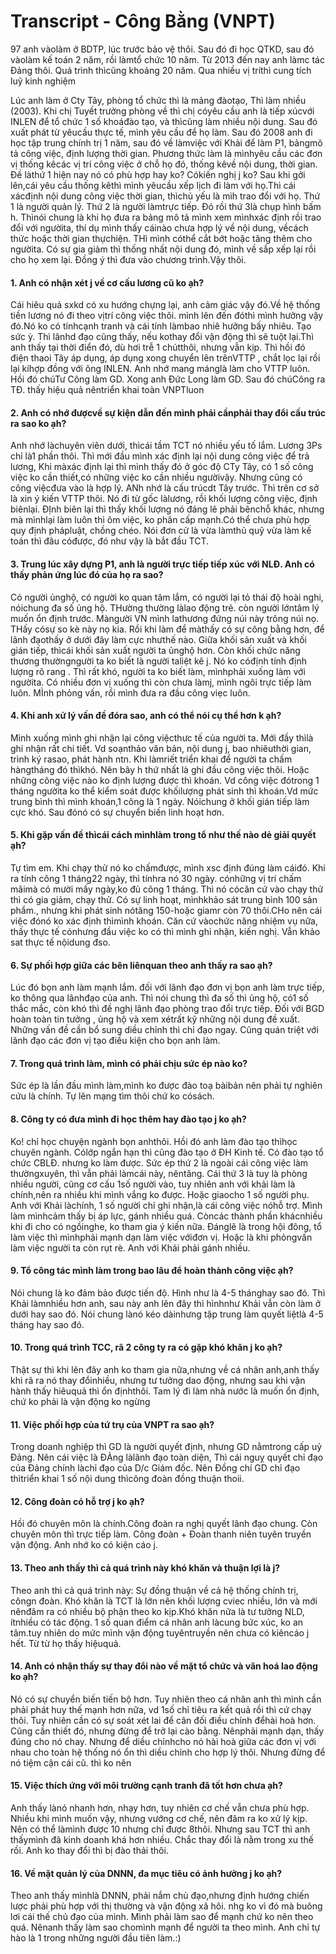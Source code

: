 # Transcript - Công Bằng (VNPT)

97 anh vàolàm ở BDTP,  lúc trước bảo vệ thôi. Sau đó đi học QTKD, sau đó vàolàm kế toán 2 năm, rồi làmtổ chức 10 năm. Từ 2013 đến nay anh làmc tác Đảng thôi. Quá trình thìcũng khoảng 20 năm. Qua nhiều vị tríthì cung tích luỹ kinh nghiệm

Lúc anh làm ở Cty Tây, phòng tổ chức thì là mảng đàotạo, Thì làm nhiều (2003). Khi chị Tuyết trưởng phòng về thì chị cóyêu cầu anh là tiếp xúcvới INLEN để tổ chức 1 số khoáđào tạo, và thìcũng làm nhiều nội dung. Sau đó xuất phát từ yêucầu thực tế, mình yêu cầu để họ làm. Sau đó 2008 anh đi học tập trung chính trị 1 năm, sau đó về làmviệc với Khải để làm P1, bảngmô tả công việc, định lượng thời gian. Phương thức làm là  mìnhyêu cầu các đơn vị thống kêcác vị trí công việc ở chỗ họ đó, thống kêvề nội dung, thời gian. Đề làthứ 1 hiện nay nó có phù hợp hay ko? Cókiến nghị j ko? Sau khi gởi lên,cái yêu cầu thống kêthì mình yêucầu xếp lịch đi làm với họ.Thì cái xácđịnh nội dung công việc thời gian, thìchủ yếu là mìh trao đổi với họ. Thứ 1 là người quản lý. Thứ 2 là người làmtrực tiếp. Đó rồi thứ 3là chụp hình bấm h. Thìnói chung là khi họ đưa ra bảng mô tả mình xem mìnhxác định rồi trao đổi với ngườita, thí dụ mình thấy cáinào chưa hợp lý về nội dung, vềcách thức hoặc thời gian thựchiện. THì mình cóthể cắt bớt hoặc tăng thêm cho ngườita. Có sự gia giảm thì thống nhất nội dung đó, mình về sắp xếp lại rồi cho họ xem lại. Đồng ý thì đưa vào chương trình.Vậy thôi.

#### 1. Anh có nhận xét j về cơ cấu lương cũ ko ạh?

Cái hiêu quả sxkd có xu hướng chựng lại, anh cảm giác vậy đó.Về hệ thống tiền lương nó đi theo vịtrí công việc thôi. mình lên đến đóthì mình hưởng vậy đó.Nó ko có tínhcạnh tranh và cái tính làmbao nhiê hưởng bấy nhiêu. Tạo sức ỳ. Thì lãnhd đạo cũng thấy, nếu kothay đổi vận động thì sẽ tuột lại.Thì anh thấy tại thời điển đó, dù hơi trễ 1 chútthôi, nhưng vẫn kịp. Thì hồi đó điện thaoi Tây áp dụng, áp dụng xong chuyển lên trênVTTP , chắt lọc lại rồi lại kíhợp đồng với ông INLEN. Anh nhớ mang mánglà làm cho VTTP luôn. Hồi đó chúTư Công làm GD. Xong anh Đức Long làm GD. Sau đó chúCông ra TĐ. thấy hiệu quả nêntriển khai toàn VNPTluon

#### 2. Anh có nhớ đượcvề sự kiện dẫn đến mình phải cầnphải thay đổi cấu trúc ra sao ko ạh?

Anh nhớ làchuyên viên dưới, thìcái tầm TCT nó nhiều yếu tố lắm. Lương 3Ps chỉ là1 phần thôi. Thì mới đầu mình xác định lại  nội dung công việc để trả lương, Khi màxác định lại thì mình thấy đó ở góc độ CTy Tây, có 1 số công việc ko cần thiết,có những việc ko cần nhiều ngườivậy. Nhưng cũng có công việcđưa vào là hợp lý. ANh nhớ là cấu trúcdt Tây trước. Thì trên cơ sở là xin ý kiến VTTP thôi. Nó đi từ gốc làlương, rồi khối lượng công việc, định biênlại. ĐỊnh biên lại thì thấy khối lượng nó đáng lẽ phải bênchỗ khác, nhưng mà mìnhlại làm luôn thì ôm việc, ko phân cấp mạnh.Có thể chưa phù hợp quy định phápluật, chồng chéo. Nói đơn cử là vừa làmthủ quỹ vừa làm kế toán thì đâu cóđược, đó như vậy là bắt đầu TCT. 

#### 3. Trung lúc xây dựng P1, anh là người trực tiếp tiếp xúc với NLĐ. Anh có thấy phản ứng lúc đó của họ ra sao?

Có người ủnghộ, có người ko quan tâm lắm, có người lại tỏ thái độ hoài nghi, nóichung đa số ủng hộ. THường thường làlao động trẻ. còn người lớntâm lý muốn ổn định trước. Màngười VN mình lathương đứng núi này trông núi nọ. THấy cósự so kè này nọ kia. Rồi khi làm để màthấy có sự công bằng hơn, để lãnh đạothấy ở dưới đây làm cực nhưthế nào. Giữa khối sản xuất và khối gián tiếp, thìcái khối sản xuất người ta ủnghộ hơn. Còn khối chức năng thương thườngngười ta ko biết là người taliệt kê j. Nó ko cóđịnh tính định lượng rõ rang . Thì rất khó, người ta ko biết làm, mìnhphải xuống làm với ngườita. Có nhiều đơn vị xuống thì còn chưa làmj, mình ngôi trực tiếp làm luôn. MÌnh phỏng vấn, rồi mình đưa ra đầu công viẹc luôn.

#### 4. Khi anh xử lý vấn đề đóra sao, anh có thể nói cụ thể hơn k ạh?

Mình xuống mình ghi nhận lại công việcthưc tế của người ta. Mới đầy thìlà ghi nhận rất chi tiết. Vd soạnthảo văn bản, nội dung j, bao nhiêuthời gian, trình ký rasao, phát hành ntn. Khi làmriết triển khai để người ta chấm hàngtháng đó thìkhó. Nên bây h thứ nhất là ghi đầu công việc thôi. Hoặc những công việc nào ko định lượng được thì khoán. Vd công việc đótrong 1 tháng ngườita ko thể kiểm soát được khốilượng phát sinh thì khoán.Vd mức trung bình thì mình khoán,1 công là 1 ngày. Nóichung ở khối gián tiếp làm cực khó. Sau đónó có sự chuyển biến linh hoạt hơn.

#### 5. Khi gặp vấn đề thìcái cách mìnhlàm trong tổ như thế nào dẻ giải quyết ạh?

Tự tìm em. Khi chạy thử nó ko chấmđược, mình xsc định đúng làm cáiđó. Khi ra tính công 1 tháng22 ngày, thì tínhra nó 30 ngày. cónhững vị trí chấm mãimà có mười mấy ngày,ko đủ công 1 tháng. Thì nó cócăn cứ vào chạy thử thì có gia giảm, chạy thử. Có sự linh hoạt, mìnhkhảo sát trung bình 100 sản phẩm., nhưng khi phát sinh nótăng 150-hoặc giamr còn 70 thôi.CHo nên cái việc đónó ko xác định thìmình khoán. Căn cứ vàochức năng nhiệm vụ nữa, thấy thực tế cónhưng đầu việc ko có thì mình ghi nhận, kiến nghị. Vẫn khảo sat thực tế nộidung đso.

#### 6. Sự phối hợp giữa các bên liênquan theo anh thấy ra sao ạh?

Lúc đó bọn anh làm mạnh lắm. đối với lãnh đạo đơn vị bọn anh làm trực tiếp, ko thông qua lãnhđạo của anh. Thì nói chung thì đa số thì ủng hộ, có1 số thắc mắc, còn khó thì đề nghị lãnh đạo phòng trao đổi trực tiếp. Đối với BGD hoàn toàn tin tưởng , ủng hộ và xem xétrất kỹ những nội dung đề xuất. Những vấn đề cần bổ sung diều chỉnh thì chỉ đạo ngay. Cũng quán triệt với lãnh đạo các đơn vị tạo điều kiện cho bọn anh làm.

#### 7. Trong quá trình làm, mình có phải chịu sức ép nào ko? 

Sức ép là lần đầu mình làm,mình ko được đào toạ bàibản nên phải tự nghiên cứu là chính. Tự lên mạng tìm thôi chứ ko cósách. 

#### 8. Công ty có đưa mình đi học thêm hay đào tạo j ko ạh?

Ko! chỉ học chuyện ngành bọn anhthôi. Hồi đó anh làm đào tạo thìhọc chuyên ngành. Cólớp ngắn hạn thì cũng đào tạo ở ĐH Kinh tế. Có đào tạo tổ chức CBLĐ. nhưng ko làm được. Sức ép thứ 2 là ngoài cái công việc làm thườngxuyên, thì vẫn phải làmcái này, nêntăng. Cái thứ 3 là tuy là phòng nhiều người, cũng cơ cấu 1số người vào, tuy nhiên anh với khải làm là chính,nên ra nhiều khi mình vắng ko được. Hoặc giaocho 1 số người phụ. Anh với Khải làchính, 1 số người chỉ ghi nhận,là cái công việc nóhỗ trợ. Mình làm mìnhcảm thấy bị áp lực, gánh nhiều quá. Còncác thành phần khácnhiều khi đi cho có ngồinghe, ko tham gia ý kiến nữa. Đánglẽ là trong hội đông, tổ làm việc thì mìnhphải mạnh dạn làm việc vớiđơn vị. Hoặc là khi phỏngvấn làm việc người ta còn rụt rè. Anh với Khải phải gánh nhiều.

#### 9. Tổ công tác mình làm trong bao lâu để hoàn thành công việc ạh?

Nói chung là ko đảm bảo được tiến độ. Hình như là 4-5 thánghay sao đó. Thì Khải làmnhiều hơn anh, sau này anh lên đây thì hìnhnhư Khải vẫn còn làm ở dưới hay sao đó. Nói chung lànó kéo dàinhưng tập trung làm quyết liệtlà 4-5 tháng hay sao đó.

#### 10. Trong quá trình TCC, rã 2 công ty ra có gặp khó khăn j ko ạh?

Thật sự thì khi lên đây anh ko tham gia nữa,nhưng về cá nhân anh,anh thấy khi rã ra nó thay đổinhiều, nhưng tư tưởng dao động, nhưng sau khi vận hành thấy hiêuquả thì ổn địnhthôi. Tam lý đi làm nhà nước là muốn ổn định, chứ ko phải là vận động ko ngừng

#### 11. Việc phối hợp của tứ trụ của VNPT ra sao ạh?

Trong doanh nghiệp thì GD là người quyết định, nhưng GD nằmtrong cấp uỷ Đảng. Nên cái việc là ĐẢng làlãnh đạo toàn diện, Thì cái nguỵ quyết chỉ đạo của Đảng chính làchỉ đạo của D/c Giám đốc. Nên Đồng chí GD chỉ đạo thìtriển khai 1 số nội dung thìcông đoàn đồng thuận thoii. 

#### 12. Công đoàn có hỗ trợ j ko ạh?

Hồi đó chuyên môn là chính.Công đoàn ra nghị quyết lãnh đạo chung. Còn chuyên môn thì trực tiếp làm. Công đoàn + Đoàn thanh niên tuyên truyền vận động. Anh nhớ ko có kiện cáo j.

#### 13. Theo anh thấy thì cả quá trình này khó khăn và thuận lợi là j?

Theo anh thì cả quá trình này: Sự đồng thuận về cả hệ thống chính trị, côngn đoàn. Khó khăn là TCT là lớn nên khối lượng cviec nhiều, lớn và mới nênđâm ra có nhiều bộ phận theo ko kịp.Khó khăn nữa là tư tưởng NLD, ítnhiều có tác động. 1 số quan điểm cá nhân anh làcung bức xúc, ko an tâm.tuy nhiên do mức mình vận động tuyêntruyền nên chưa có kiêncáo j hết. Từ từ họ thấy hiệuquả. 

#### 14. Anh có nhận thấy sự thay đổi nào về mặt tổ chức và văn hoá lao động ko ạh?

Nó có sự chuyển biến tiến bộ hơn. Tuy nhiên theo cá nhân anh thì mình cần phải phát huy thế mạnh hơn nữa, vd 1số chỉ tiêu ra kết quả rồi thì cứ chạy thôi. Tuy nhiên cần có sự soát xét lai để cân đối điều chỉnh đểhài hoà hơn. Cũng cần thiết đó, nhưng đừng để trở lại cào bằng. Nênphải mạnh dạn, thấy đúng cho nó chay. Nhưng để diều chỉnhcho nó hài hoà giữa các đơn vị với nhau cho toàn hệ thống nó ổn thì diều chỉnh cho hợp lý thôi. Nhưng đừng để nó tiệm cận cái cũ. thì ko nên

#### 15. Việc thích ứng với môi trường cạnh tranh đã tốt hơn chưa ạh?

Anh thấy lànó nhanh hơn, nhạy hơn, tuy nhiên cơ chế vẫn chưa phù hợp. Nhiều khi mình muốn vậy, nhưng vướng cơ chế, nên đâm ra ko xử lý kịp. Nên có thể làmình được 10 nhưng chỉ được  8thôi. Nhưng sau TCT thì anh thấymình đã kinh doanh khá hơn nhiều. Chắc thay đổi là nằm trong xu thế rồi. Anh ko thay đổi thì bị đào thải thôi.

#### 16. Về mặt quản lý của DNNN, đa mục tiêu có ảnh hưởng j ko ạh?

Theo anh thấy mìnhlà DNNN, phải nắm chủ đạo,nhưng định hướng chiến lược phải phù hợp với thị thường và vận động xã hôi. nhg ko vì đó mà buông lơi cái thế chủ đạo của mình. Mình phải làm sao để mạnh chứ ko nên theo quá. Nênanh thấy làm sao chomình mạnh để người ta theo mình. Anh chỉ tự hào là 1 trong những người đầu tiên làm.:)

 

 